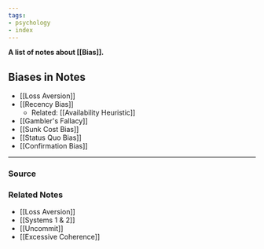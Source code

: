 ```yaml
---
tags:
- psychology
- index
---
```

**A list of notes about [[Bias]].**

## Biases in Notes

- [[Loss Aversion]]
- [[Recency Bias]]
    - Related: [[Availability Heuristic]]
- [[Gambler's Fallacy]]
- [[Sunk Cost Bias]]
- [[Status Quo Bias]]
- [[Confirmation Bias]]

---

### Source


### Related Notes
- [[Loss Aversion]] 
- [[Systems 1 & 2]] 
- [[Uncommit]] 
- [[Excessive Coherence]]